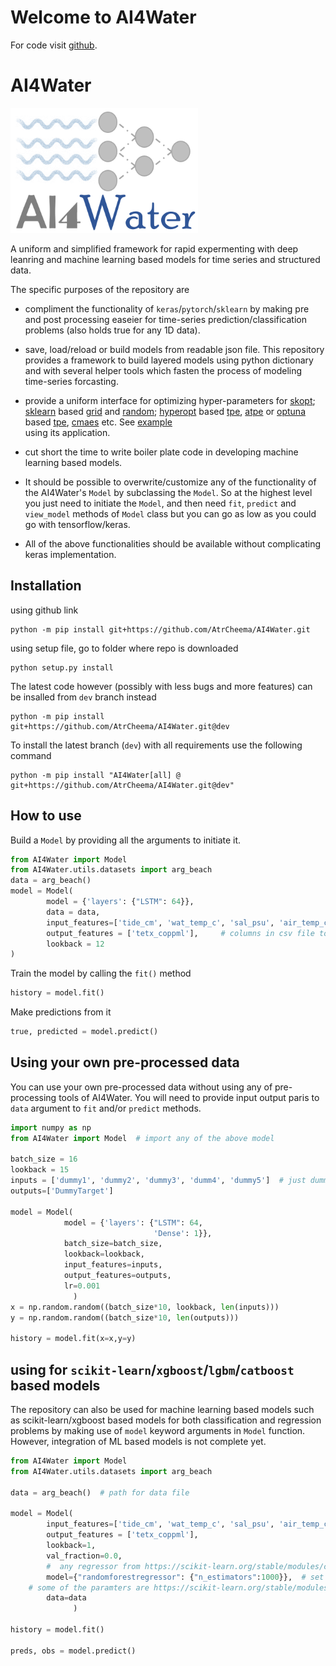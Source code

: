 # Welcome to AI4Water

For code visit [github](https://github.com/AtrCheema/AI4Water).

# AI4Water

<img src="imgs/monogram.png" width="300" height="200" />

A uniform and simplified framework for rapid expermenting with deep leanring and machine 
learning based models for time series and structured data. 

The specific purposes of the repository are

- compliment the functionality of `keras`/`pytorch`/`sklearn` by making pre and 
 post processing easeier for time-series prediction/classification problems (also holds
 true for any 1D data).
 
- save, load/reload or build models from readable json file. This repository 
 provides a framework to build layered models using python dictionary and with 
 several helper tools which fasten the process of  modeling time-series forcasting.

- provide a uniform interface for optimizing hyper-parameters for 
 [skopt](https://scikit-optimize.github.io/stable/index.html);
 [sklearn](https://scikit-learn.org/stable/modules/classes.html#hyper-parameter-optimizers) 
 based [grid](https://scikit-learn.org/stable/modules/generated/sklearn.model_selection.GridSearchCV.html) 
 and [random](https://scikit-learn.org/stable/modules/generated/sklearn.model_selection.RandomizedSearchCV.html);
  [hyperopt](http://hyperopt.github.io/hyperopt/) based 
  [tpe](https://papers.nips.cc/paper/2011/file/86e8f7ab32cfd12577bc2619bc635690-Paper.pdf), 
  [atpe](https://www.electricbrain.io/blog/learning-to-optimize) or 
  [optuna](https://optuna.readthedocs.io/en/stable/) based 
  [tpe](https://optuna.readthedocs.io/en/stable/reference/generated/optuna.samplers.TPESampler.html), 
  [cmaes](https://optuna.readthedocs.io/en/stable/reference/generated/optuna.samplers.CmaEsSampler.html) etc. 
  See [example](https://github.com/AtrCheema/AI4Water/blob/master/examples/hyper_para_opt.ipynb)  
  using its application.
 
- cut short the time to write boiler plate code in developing machine learning 
 based models.

- It should be possible to overwrite/customize any of the functionality of the AI4Water's `Model` 
 by subclassing the
 `Model`. So at the highest level you just need to initiate the `Model`, and then need `fit`, `predict` and 
 `view_model` methods of `Model` class but you can go as low as you could go with tensorflow/keras. 

- All of the above functionalities should be available without complicating keras 
 implementation.


## Installation

using github link

	python -m pip install git+https://github.com/AtrCheema/AI4Water.git

using setup file, go to folder where repo is downloaded

    python setup.py install

The latest code however (possibly with less bugs and more features) can be insalled from `dev` branch instead

    python -m pip install git+https://github.com/AtrCheema/AI4Water.git@dev

To install the latest branch (`dev`) with all requirements use the following command

    python -m pip install "AI4Water[all] @ git+https://github.com/AtrCheema/AI4Water.git@dev"
 
## How to use

Build a `Model` by providing all the arguments to initiate it.

```python
from AI4Water import Model
from AI4Water.utils.datasets import arg_beach
data = arg_beach()
model = Model(
        model = {'layers': {"LSTM": 64}},
        data = data,
        input_features=['tide_cm', 'wat_temp_c', 'sal_psu', 'air_temp_c', 'pcp_mm'],   # columns in csv file to be used as input
        output_features = ['tetx_coppml'],     # columns in csv file to be used as output
        lookback = 12
)
```

Train the model by calling the `fit()` method
```python
history = model.fit()
```

Make predictions from it
```python
true, predicted = model.predict()
```


## Using your own pre-processed data
You can use your own pre-processed data without using any of pre-processing tools of AI4Water. You will need to provide
input output paris to `data` argument to `fit` and/or `predict` methods.
```python
import numpy as np
from AI4Water import Model  # import any of the above model

batch_size = 16
lookback = 15
inputs = ['dummy1', 'dummy2', 'dummy3', 'dumm4', 'dummy5']  # just dummy names for plotting and saving results.
outputs=['DummyTarget']

model = Model(
            model = {'layers': {"LSTM": 64,
                                'Dense': 1}},
            batch_size=batch_size,
            lookback=lookback,
            input_features=inputs,
            output_features=outputs,
            lr=0.001
              )
x = np.random.random((batch_size*10, lookback, len(inputs)))
y = np.random.random((batch_size*10, len(outputs)))

history = model.fit(x=x,y=y)

```

## using for `scikit-learn`/`xgboost`/`lgbm`/`catboost` based models
The repository can also be used for machine learning based models such as scikit-learn/xgboost based models for both
classification and regression problems by making use of `model` keyword arguments in `Model` function.
However, integration of ML based models is not complete yet.
```python
from AI4Water import Model
from AI4Water.utils.datasets import arg_beach

data = arg_beach()  # path for data file

model = Model(
        input_features=['tide_cm', 'wat_temp_c', 'sal_psu', 'air_temp_c', 'pcp_mm'],   # columns in csv file to be used as input
        output_features = ['tetx_coppml'],  
        lookback=1,
        val_fraction=0.0,
        #  any regressor from https://scikit-learn.org/stable/modules/classes.html
        model={"randomforestregressor": {"n_estimators":1000}},  # set any of regressor's parameters. e.g. for RandomForestRegressor above used,
    # some of the paramters are https://scikit-learn.org/stable/modules/generated/sklearn.ensemble.RandomForestRegressor.html#sklearn.ensemble.RandomForestRegressor
        data=data
              )

history = model.fit()

preds, obs = model.predict()
```

